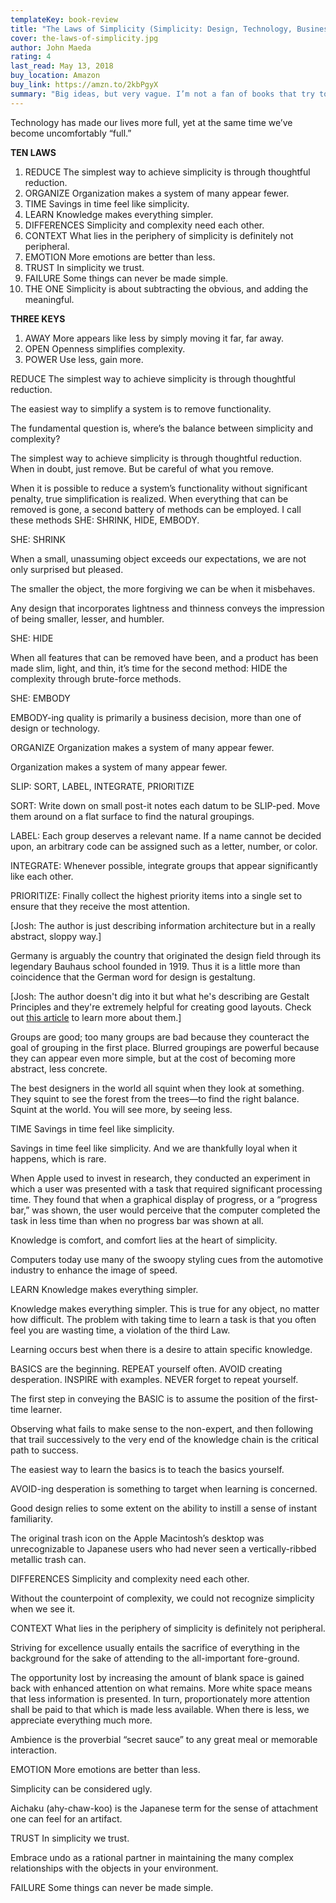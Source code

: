 ```yaml
---
templateKey: book-review
title: "The Laws of Simplicity (Simplicity: Design, Technology, Business, Life)"
cover: the-laws-of-simplicity.jpg
author: John Maeda
rating: 4
last_read: May 13, 2018
buy_location: Amazon
buy_link: https://amzn.to/2kbPgyX
summary: "Big ideas, but very vague. I’m not a fan of books that try to tackle concepts like simplicity without putting in the work to truly cover it well. The irony of this book is the author forgot one of his own “laws” and didn’t strip out all the rambley, barely connected thoughts to make the content clear. I might recommend this book to someone who just wants a designer-y book that’s easy reading but I wouldn’t recommend it to anyone who actually wants to learn design. There’s much better books to spend your time on. Otherwise, it’s a decent book if you’re stuck at the airport with a dead Kindle and this is the only design book you could find in the airport bookstore."
---
```



Technology has made our lives more full, yet at the same time we’ve become uncomfortably “full.”

**TEN LAWS**

1. REDUCE The simplest way to achieve simplicity is through thoughtful reduction.
2. ORGANIZE Organization makes a system of many appear fewer.
3. TIME Savings in time feel like simplicity.
4. LEARN Knowledge makes everything simpler.
5. DIFFERENCES Simplicity and complexity need each other.
6. CONTEXT What lies in the periphery of simplicity is definitely not peripheral.
7. EMOTION More emotions are better than less.
8. TRUST In simplicity we trust.
9. FAILURE Some things can never be made simple.
10. THE ONE Simplicity is about subtracting the obvious, and adding the meaningful.

**THREE KEYS**

1. AWAY More appears like less by simply moving it far, far away.
2. OPEN Openness simplifies complexity.
3. POWER Use less, gain more.

REDUCE The simplest way to achieve simplicity is through thoughtful reduction.

The easiest way to simplify a system is to remove functionality.

The fundamental question is, where’s the balance between simplicity and complexity?

The simplest way to achieve simplicity is through thoughtful reduction. When in doubt, just remove. But be careful of what you remove.

When it is possible to reduce a system’s functionality without significant penalty, true simplification is realized. When everything that can be removed is gone, a second battery of methods can be employed. I call these methods SHE: SHRINK, HIDE, EMBODY.

SHE: SHRINK

When a small, unassuming object exceeds our expectations, we are not only surprised but pleased.

The smaller the object, the more forgiving we can be when it misbehaves.

Any design that incorporates lightness and thinness conveys the impression of being smaller, lesser, and humbler.

SHE: HIDE

When all features that can be removed have been, and a product has been made slim, light, and thin, it’s time for the second method: HIDE the complexity through brute-force methods.

SHE: EMBODY

EMBODY-ing quality is primarily a business decision, more than one of design or technology.

ORGANIZE Organization makes a system of many appear fewer.

Organization makes a system of many appear fewer.

SLIP: SORT, LABEL, INTEGRATE, PRIORITIZE

SORT: Write down on small post-it notes each datum to be SLIP-ped. Move them around on a flat surface to find the natural groupings.

LABEL: Each group deserves a relevant name. If a name cannot be decided upon, an arbitrary code can be assigned such as a letter, number, or color.

INTEGRATE: Whenever possible, integrate groups that appear significantly like each other.

PRIORITIZE: Finally collect the highest priority items into a single set to ensure that they receive the most attention.

[Josh: The author is just describing information architecture but in a really abstract, sloppy way.]

Germany is arguably the country that originated the design field through its legendary Bauhaus school founded in 1919. Thus it is a little more than coincidence that the German word for design is gestaltung.

[Josh: The author doesn't dig into it but what he's describing are Gestalt Principles and they're extremely helpful for creating good layouts. Check out [this article][a98a9721] to learn more about them.]

Groups are good; too many groups are bad because they counteract the goal of grouping in the first place. Blurred groupings are powerful because they can appear even more simple, but at the cost of becoming more abstract, less concrete.

The best designers in the world all squint when they look at something. They squint to see the forest from the trees—to find the right balance. Squint at the world. You will see more, by seeing less.

TIME Savings in time feel like simplicity.

Savings in time feel like simplicity. And we are thankfully loyal when it happens, which is rare.

When Apple used to invest in research, they conducted an experiment in which a user was presented with a task that required significant processing time. They found that when a graphical display of progress, or a “progress bar,” was shown, the user would perceive that the computer completed the task in less time than when no progress bar was shown at all.

Knowledge is comfort, and comfort lies at the heart of simplicity.

Computers today use many of the swoopy styling cues from the automotive industry to enhance the image of speed.

LEARN Knowledge makes everything simpler.

Knowledge makes everything simpler. This is true for any object, no matter how difficult. The problem with taking time to learn a task is that you often feel you are wasting time, a violation of the third Law.

Learning occurs best when there is a desire to attain specific knowledge.

BASICS are the beginning. REPEAT yourself often. AVOID creating desperation. INSPIRE with examples. NEVER forget to repeat yourself.

The first step in conveying the BASIC is to assume the position of the first-time learner.

Observing what fails to make sense to the non-expert, and then following that trail successively to the very end of the knowledge chain is the critical path to success.

The easiest way to learn the basics is to teach the basics yourself.

AVOID-ing desperation is something to target when learning is concerned.

Good design relies to some extent on the ability to instill a sense of instant familiarity.

The original trash icon on the Apple Macintosh’s desktop was unrecognizable to Japanese users who had never seen a vertically-ribbed metallic trash can.

DIFFERENCES Simplicity and complexity need each other.

Without the counterpoint of complexity, we could not recognize simplicity when we see it.

CONTEXT What lies in the periphery of simplicity is definitely not peripheral.

Striving for excellence usually entails the sacrifice of everything in the background for the sake of attending to the all-important fore-ground.

The opportunity lost by increasing the amount of blank space is gained back with enhanced attention on what remains. More white space means that less information is presented. In turn, proportionately more attention shall be paid to that which is made less available. When there is less, we appreciate everything much more.

Ambience is the proverbial “secret sauce” to any great meal or memorable interaction.

EMOTION More emotions are better than less.

Simplicity can be considered ugly.

Aichaku (ahy-chaw-koo) is the Japanese term for the sense of attachment one can feel for an artifact.

TRUST In simplicity we trust.

Embrace undo as a rational partner in maintaining the many complex relationships with the objects in your environment.

FAILURE Some things can never be made simple.

[a98a9721]: https://medium.muz.li/gestalt-principles-in-ui-design-6b75a41e9965 "Gestalt principles in UI design."
